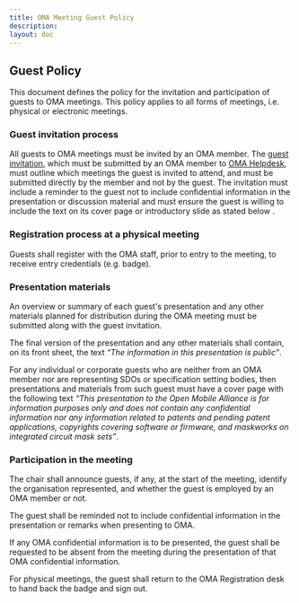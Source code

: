 ```yaml
--- 
title: OMA Meeting Guest Policy
description:
layout: doc
---
```


## Guest Policy  

This document defines the policy for the invitation and participation of guests to OMA meetings.  This policy applies to all forms of meetings, i.e. physical or electronic meetings.

### Guest invitation process

All guests to OMA meetings must be invited by an OMA member. The <a href="http://member.openmobilealliance.org/FTP/Agreements/Guest_Invitation.doc" target="_blank">guest invitation</a>, which must be submitted by an OMA member to <a href="/contact-us">OMA Helpdesk</a>, must outline which meetings the guest is invited to attend, and must be submitted directly by the member and not by the guest.  The invitation must include a reminder to the guest not to include confidential information in the presentation or discussion material and must ensure the guest is willing to include the text on its cover page or introductory slide as stated below .

### Registration process at a physical meeting

Guests shall register with the OMA staff, prior to entry to the meeting, to receive entry credentials (e.g. badge).

### Presentation materials

An overview or summary of each guest's presentation and any other materials planned for distribution during the OMA meeting must be submitted along with the guest invitation.

The final version of the presentation and any other materials shall contain, on its front sheet, the text _“The information in this presentation is public”_.

For any individual or corporate guests who are neither from an OMA member nor are representing SDOs or specification setting bodies, then presentations and materials from such guest must have a cover page with the following text _“This presentation to the Open Mobile Alliance is for information purposes only and does not contain any confidential information nor any information related to patents and pending patent applications, copyrights covering software or firmware, and maskworks on integrated circuit mask sets”_.

### Participation in the meeting

The chair shall announce guests, if any, at the start of the meeting, identify the organisation represented, and whether the guest is employed by an OMA member or not.

The guest shall be reminded not to include confidential information in the presentation or remarks when presenting to OMA.

If any OMA confidential information is to be presented, the guest shall be requested to be absent from the meeting during the presentation of that OMA confidential information.

For physical meetings, the guest shall return to the OMA Registration desk to hand back the badge and sign out.
 
